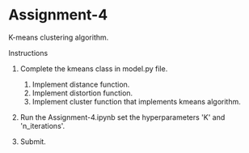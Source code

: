 # Assignment-4
K-means clustering algorithm.

Instructions

1. Complete the kmeans class in model.py file.   
    1.  Implement distance function.  
    2.  Implement distortion function.   
    3.  Implement cluster function that implements kmeans algorithm.

2. Run the Assignment-4.ipynb set the hyperparameters 'K' and 'n_iterations'.

3. Submit.
